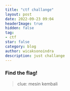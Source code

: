 ```yaml
---
title: "ctf challange"
layout: post
date: 2022-09-23 09:04
headerImage: true
hidden: false
tag:
- ctf
star: false
category: blog
author: wicaksonoindra
description: just challange
---
```


### Find the flag!

> clue: mesin kembali
